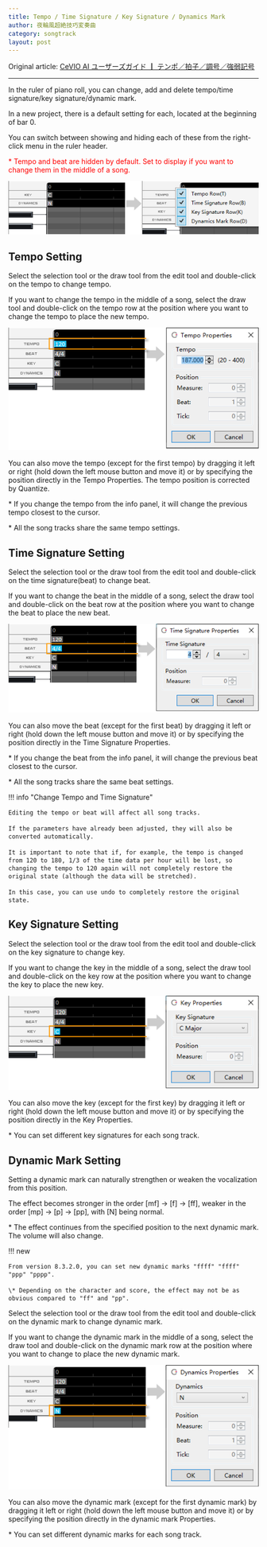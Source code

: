 ```yaml
---
title: Tempo / Time Signature / Key Signature / Dynamics Mark
author: 夜輪風超絶技巧変奏曲
category: songtrack
layout: post
---
```

Original article: [CeVIO AI ユーザーズガイド ┃ テンポ／拍子／調号／強弱記号](https://cevio.jp/guide/cevio_ai/songtrack/songtrack/)

---

In the ruler of piano roll, you can change, add and delete tempo/time signature/key signature/dynamic mark.

In a new project, there is a default setting for each, located at the beginning of bar 0.

You can switch between showing and hiding each of these from the right-click menu in the ruler header.

<span style="color: red">\* Tempo and beat are hidden by default. Set to display if you want to change them in the middle of a song.</span>

![setting](images/songtrack_copy_1.png)

## Tempo Setting

Select the selection tool or the draw tool from the edit tool and double-click on the tempo to change tempo.

If you want to change the tempo in the middle of a song, select the draw tool and double-click on the tempo row at the position where you want to change the tempo to place the new tempo.

![set new tempo](images/songtrack_copy_2.png)

You can also move the tempo (except for the first tempo) by dragging it left or right (hold down the left mouse button and move it) or by specifying the position directly in the Tempo Properties. The tempo position is corrected by Quantize.

\* If you change the tempo from the info panel, it will change the previous tempo closest to the cursor.

\* All the song tracks share the same tempo settings.

## Time Signature Setting

Select the selection tool or the draw tool from the edit tool and double-click on the time signature(beat) to change beat.

If you want to change the beat in the middle of a song, select the draw tool and double-click on the beat row at the position where you want to change the beat to place the new beat.

![set new beat](images/songtrack_copy_3.png)

You can also move the beat (except for the first beat) by dragging it left or right (hold down the left mouse button and move it) or by specifying the position directly in the Time Signature Properties.

\* If you change the beat from the info panel, it will change the previous beat closest to the cursor.

\* All the song tracks share the same beat settings.

!!! info "Change Tempo and Time Signature"

    Editing the tempo or beat will affect all song tracks.

    If the parameters have already been adjusted, they will also be converted automatically.

    It is important to note that if, for example, the tempo is changed from 120 to 180, 1/3 of the time data per hour will be lost, so changing the tempo to 120 again will not completely restore the original state (although the data will be stretched).

    In this case, you can use undo to completely restore the original state.

## Key Signature Setting

Select the selection tool or the draw tool from the edit tool and double-click on the key signature to change key.

If you want to change the key in the middle of a song, select the draw tool and double-click on the key row at the position where you want to change the key to place the new key.

![set new key](images/songtrack_copy_4.png)

You can also move the key (except for the first key) by dragging it left or right (hold down the left mouse button and move it) or by specifying the position directly in the Key Properties.

\* You can set different key signatures for each song track.

## Dynamic Mark Setting

Setting a dynamic mark can naturally strengthen or weaken the vocalization from this position.

The effect becomes stronger in the order [mf] → [f] → [ff], weaker in the order [mp] → [p] → [pp], with [N] being normal.

\* The effect continues from the specified position to the next dynamic mark. The volume will also change.

!!! new

    From version 8.3.2.0, you can set new dynamic marks "ffff" "ffff" "ppp" "pppp".

    \* Depending on the character and score, the effect may not be as obvious compared to "ff" and "pp".

Select the selection tool or the draw tool from the edit tool and double-click on the dynamic mark to change dynamic mark.

If you want to change the dynamic mark in the middle of a song, select the draw tool and double-click on the dynamic mark row at the position where you want to change to place the new dynamic mark.

![set new dynamics](images/songtrack_copy_5.png)

You can also move the dynamic mark (except for the first dynamic mark) by dragging it left or right (hold down the left mouse button and move it) or by specifying the position directly in the dynamic mark Properties.

\* You can set different dynamic marks for each song track.

